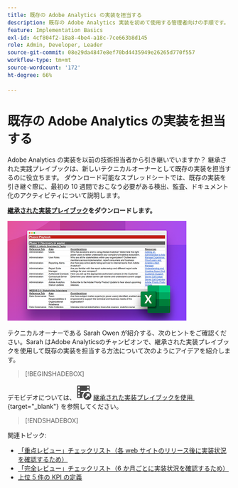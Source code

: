 ```yaml
---
title: 既存の Adobe Analytics の実装を担当する
description: 既存の Adobe Analytics 実装を初めて使用する管理者向けの手順です。
feature: Implementation Basics
exl-id: 4cf804f2-18a8-4be4-a18c-7ce663b8d145
role: Admin, Developer, Leader
source-git-commit: 08e29da4847e8ef70bd4435949e26265d770f557
workflow-type: tm+mt
source-wordcount: '172'
ht-degree: 66%

---
```


# 既存の Adobe Analytics の実装を担当する

Adobe Analytics の実装を以前の技術担当者から引き継いでいますか？ 継承された実践プレイブックは、新しいテクニカルオーナーとして既存の実装を担当するのに役立ちます。 ダウンロード可能なスプレッドシートでは、既存の実装を引き継ぐ際に、最初の 10 週間でおこなう必要がある検出、監査、ドキュメント化のアクティビティについて説明します。

**[継承された実装プレイブック](assets/adobe_analytics_inherited_implementation_playbook.xlsx)をダウンロードします。**

![プレイブック](assets/inherited-impl-playbook.png)

テクニカルオーナーである Sarah Owen が紹介する、次のヒントをご確認ください。Sarah はAdobe Analyticsのチャンピオンで、継承された実装プレイブックを使用して既存の実装を担当する方法について次のようにアイデアを紹介します。


>[!BEGINSHADEBOX]

デモビデオについては、![VideoCheckedOut](/help/assets/icons/VideoCheckedOut.svg) [&#x200B; 継承された実装プレイブックを使用 &#x200B;](https://video.tv.adobe.com/v/3438733?quality=12&learn=on&captions=jpn){target="_blank"} を参照してください。

>[!ENDSHADEBOX]


関連トピック:

* [「重点レビュー」チェックリスト（各 web サイトのリリース後に実装状況を確認するため）](/help/implement/review/focused-review.md)
* [「完全レビュー」チェックリスト（6 か月ごとに実装状況を確認するため）](/help/implement/review/full-review.md)
* [上位 5 件の KPI の定義](/help/implement/review/define-kpis.md)
